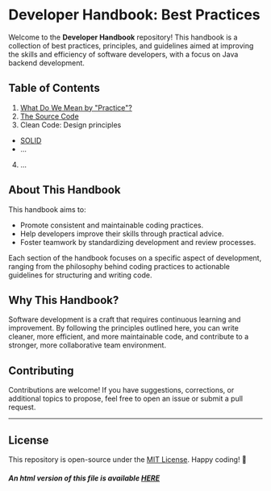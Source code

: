 # Developer Handbook: Best Practices

Welcome to the **Developer Handbook** repository! This handbook is a collection of best practices, principles, and guidelines aimed at improving the skills and efficiency of software developers, with a focus on Java backend development.

## Table of Contents
1. [What Do We Mean by "Practice"?](./docs/sections/What_Practice.md)
2. [The Source Code](./docs/sections/The_Source_Code.md)
3. Clean Code: Design principles
- [SOLID](./docs/sections/CC_DP_SOLID.md)
- ...
4. ...

## About This Handbook

This handbook aims to:
- Promote consistent and maintainable coding practices.
- Help developers improve their skills through practical advice.
- Foster teamwork by standardizing development and review processes.

Each section of the handbook focuses on a specific aspect of development, ranging from the philosophy behind coding practices to actionable guidelines for structuring and writing code.

## Why This Handbook?

Software development is a craft that requires continuous learning and improvement. By following the principles outlined here, you can write cleaner, more efficient, and more maintainable code, and contribute to a stronger, more collaborative team environment.

## Contributing

Contributions are welcome! If you have suggestions, corrections, or additional topics to propose, feel free to open an issue or submit a pull request.

---
## License
This repository is open-source under the [MIT License](/LICENSE.md).
Happy coding! 🎉
##### An html version of this file is available [HERE](https://gnespolino.github.io/devhandbook/index.html)
